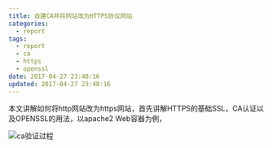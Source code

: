 ```yaml
---
title: 自建CA并将网站改为HTTPS协议网站
categories:
  - report
tags:
  - report
  - ca
  - https
  - openssl
date: 2017-04-27 23:48:16
updated: 2017-04-27 23:48:16
---
```


本文讲解如何将http网站改为https网站，首先讲解HTTPS的基础SSL，CA认证以及OPENSSL的用法，以apache2 Web容器为例，

![ca验证过程](1.png)
